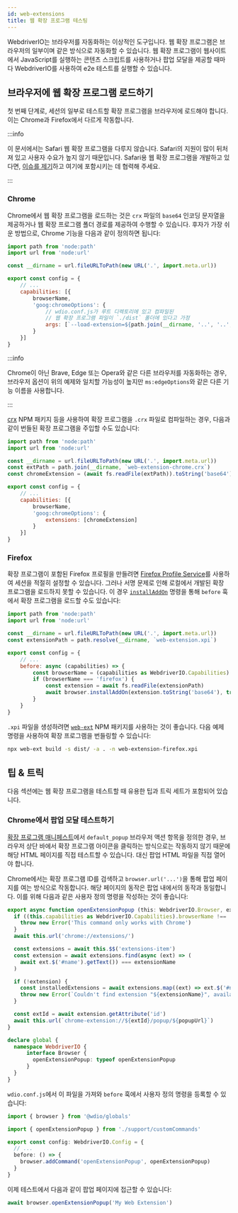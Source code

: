 ```yaml
---
id: web-extensions
title: 웹 확장 프로그램 테스팅
---
```


WebdriverIO는 브라우저를 자동화하는 이상적인 도구입니다. 웹 확장 프로그램은 브라우저의 일부이며 같은 방식으로 자동화할 수 있습니다. 웹 확장 프로그램이 웹사이트에서 JavaScript를 실행하는 콘텐츠 스크립트를 사용하거나 팝업 모달을 제공할 때마다 WebdriverIO를 사용하여 e2e 테스트를 실행할 수 있습니다.

## 브라우저에 웹 확장 프로그램 로드하기

첫 번째 단계로, 세션의 일부로 테스트할 확장 프로그램을 브라우저에 로드해야 합니다. 이는 Chrome과 Firefox에서 다르게 작동합니다.

:::info

이 문서에서는 Safari 웹 확장 프로그램을 다루지 않습니다. Safari의 지원이 많이 뒤처져 있고 사용자 수요가 높지 않기 때문입니다. Safari용 웹 확장 프로그램을 개발하고 있다면, [이슈를 제기](https://github.com/webdriverio/webdriverio/issues/new?assignees=&labels=Docs+%F0%9F%93%96%2CNeeds+Triaging+%E2%8F%B3&template=documentation.yml&title=%5B%F0%9F%93%96+Docs%5D%3A+%3Ctitle%3E)하고 여기에 포함시키는 데 협력해 주세요.

:::

### Chrome

Chrome에서 웹 확장 프로그램을 로드하는 것은 `crx` 파일의 `base64` 인코딩 문자열을 제공하거나 웹 확장 프로그램 폴더 경로를 제공하여 수행할 수 있습니다. 후자가 가장 쉬운 방법으로, Chrome 기능을 다음과 같이 정의하면 됩니다:

```js wdio.conf.js
import path from 'node:path'
import url from 'node:url'

const __dirname = url.fileURLToPath(new URL('.', import.meta.url))

export const config = {
    // ...
    capabilities: [{
        browserName,
        'goog:chromeOptions': {
            // wdio.conf.js가 루트 디렉토리에 있고 컴파일된
            // 웹 확장 프로그램 파일이 `./dist` 폴더에 있다고 가정
            args: [`--load-extension=${path.join(__dirname, '..', '..', 'dist')}`]
        }
    }]
}
```

:::info

Chrome이 아닌 Brave, Edge 또는 Opera와 같은 다른 브라우저를 자동화하는 경우, 브라우저 옵션이 위의 예제와 일치할 가능성이 높지만 `ms:edgeOptions`와 같은 다른 기능 이름을 사용합니다.

:::

[crx](https://www.npmjs.com/package/crx) NPM 패키지 등을 사용하여 확장 프로그램을 `.crx` 파일로 컴파일하는 경우, 다음과 같이 번들된 확장 프로그램을 주입할 수도 있습니다:

```js wdio.conf.js
import path from 'node:path'
import url from 'node:url'

const __dirname = url.fileURLToPath(new URL('.', import.meta.url))
const extPath = path.join(__dirname, `web-extension-chrome.crx`)
const chromeExtension = (await fs.readFile(extPath)).toString('base64')

export const config = {
    // ...
    capabilities: [{
        browserName,
        'goog:chromeOptions': {
            extensions: [chromeExtension]
        }
    }]
}
```

### Firefox

확장 프로그램이 포함된 Firefox 프로필을 만들려면 [Firefox Profile Service](/docs/firefox-profile-service)를 사용하여 세션을 적절히 설정할 수 있습니다. 그러나 서명 문제로 인해 로컬에서 개발된 확장 프로그램을 로드하지 못할 수 있습니다. 이 경우 [`installAddOn`](/docs/api/gecko#installaddon) 명령을 통해 `before` 훅에서 확장 프로그램을 로드할 수도 있습니다:

```js wdio.conf.js
import path from 'node:path'
import url from 'node:url'

const __dirname = url.fileURLToPath(new URL('.', import.meta.url))
const extensionPath = path.resolve(__dirname, `web-extension.xpi`)

export const config = {
    // ...
    before: async (capabilities) => {
        const browserName = (capabilities as WebdriverIO.Capabilities).browserName
        if (browserName === 'firefox') {
            const extension = await fs.readFile(extensionPath)
            await browser.installAddOn(extension.toString('base64'), true)
        }
    }
}
```

`.xpi` 파일을 생성하려면 [`web-ext`](https://www.npmjs.com/package/web-ext) NPM 패키지를 사용하는 것이 좋습니다. 다음 예제 명령을 사용하여 확장 프로그램을 번들링할 수 있습니다:

```sh
npx web-ext build -s dist/ -a . -n web-extension-firefox.xpi
```

## 팁 & 트릭

다음 섹션에는 웹 확장 프로그램을 테스트할 때 유용한 팁과 트릭 세트가 포함되어 있습니다.

### Chrome에서 팝업 모달 테스트하기

[확장 프로그램 매니페스트](https://developer.mozilla.org/en-US/docs/Mozilla/Add-ons/WebExtensions/manifest.json/browser_action)에서 `default_popup` 브라우저 액션 항목을 정의한 경우, 브라우저 상단 바에서 확장 프로그램 아이콘을 클릭하는 방식으로는 작동하지 않기 때문에 해당 HTML 페이지를 직접 테스트할 수 있습니다. 대신 팝업 HTML 파일을 직접 열어야 합니다.

Chrome에서는 확장 프로그램 ID를 검색하고 `browser.url('...')`을 통해 팝업 페이지를 여는 방식으로 작동합니다. 해당 페이지의 동작은 팝업 내에서의 동작과 동일합니다. 이를 위해 다음과 같은 사용자 정의 명령을 작성하는 것이 좋습니다:

```ts customCommand.ts
export async function openExtensionPopup (this: WebdriverIO.Browser, extensionName: string, popupUrl = 'index.html') {
  if ((this.capabilities as WebdriverIO.Capabilities).browserName !== 'chrome') {
    throw new Error('This command only works with Chrome')
  }
  await this.url('chrome://extensions/')

  const extensions = await this.$$('extensions-item')
  const extension = await extensions.find(async (ext) => (
    await ext.$('#name').getText()) === extensionName
  )

  if (!extension) {
    const installedExtensions = await extensions.map((ext) => ext.$('#name').getText())
    throw new Error(`Couldn't find extension "${extensionName}", available installed extensions are "${installedExtensions.join('", "')}"`)
  }

  const extId = await extension.getAttribute('id')
  await this.url(`chrome-extension://${extId}/popup/${popupUrl}`)
}

declare global {
  namespace WebdriverIO {
      interface Browser {
        openExtensionPopup: typeof openExtensionPopup
      }
  }
}
```

`wdio.conf.js`에서 이 파일을 가져와 `before` 훅에서 사용자 정의 명령을 등록할 수 있습니다:

```ts wdio.conf.ts
import { browser } from '@wdio/globals'

import { openExtensionPopup } from './support/customCommands'

export const config: WebdriverIO.Config = {
  // ...
  before: () => {
    browser.addCommand('openExtensionPopup', openExtensionPopup)
  }
}
```

이제 테스트에서 다음과 같이 팝업 페이지에 접근할 수 있습니다:

```ts
await browser.openExtensionPopup('My Web Extension')
```